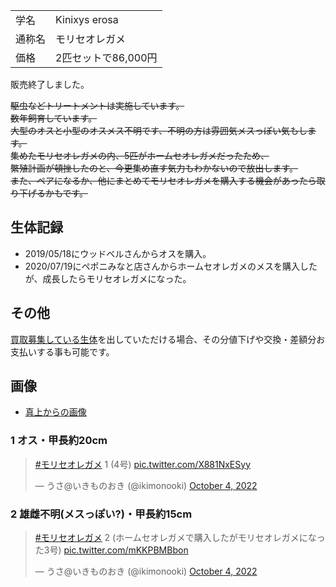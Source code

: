 |||
|:-|:-|
| 学名 | Kinixys erosa |
| 通称名 | モリセオレガメ |
| 価格 | 2匹セットで86,000円 |

販売終了しました。

~~駆虫などトリートメントは実施しています。~~  
~~数年飼育しています。~~  
~~大型のオスと小型のオスメス不明です、不明の方は雰囲気メスっぽい気もします。~~  
~~集めたモリセオレガメの内、5匹がホームセオレガメだったため、~~  
~~繁殖計画が頓挫したのと、今更集め直す気力もわかないので放出します。~~  
~~また、ペアになるか、他にまとめてモリセオレガメを購入する機会があったら取り下げるかもです。~~

## 生体記録

* 2019/05/18にウッドベルさんからオスを購入。
* 2020/07/19にペポニみなと店さんからホームセオレガメのメスを購入したが、成長したらモリセオレガメになった。

## その他

[買取募集している生体](../purchase-price-list.md)を出していただける場合、その分値下げや交換・差額分お支払いする事も可能です。

## 画像

* [真上からの画像]({{site.baseurl}}/assets/img/shopping/creatures/kinixys-erosa/0/overhead_12.jpeg)

### 1 オス・甲長約20cm

<blockquote class="twitter-tweet"><p lang="ja" dir="ltr"><a href="https://twitter.com/hashtag/%E3%83%A2%E3%83%AA%E3%82%BB%E3%82%AA%E3%83%AC%E3%82%AC%E3%83%A1?src=hash&amp;ref_src=twsrc%5Etfw">#モリセオレガメ</a> 1 (4号) <a href="https://t.co/X881NxESyy">pic.twitter.com/X881NxESyy</a></p>&mdash; うさ@いきものおき (@ikimonooki) <a href="https://twitter.com/ikimonooki/status/1577422738230505472?ref_src=twsrc%5Etfw">October 4, 2022</a></blockquote> <script async src="https://platform.twitter.com/widgets.js" charset="utf-8"></script>

### 2 雄雌不明(メスっぽい?)・甲長約15cm

<blockquote class="twitter-tweet"><p lang="ja" dir="ltr"><a href="https://twitter.com/hashtag/%E3%83%A2%E3%83%AA%E3%82%BB%E3%82%AA%E3%83%AC%E3%82%AC%E3%83%A1?src=hash&amp;ref_src=twsrc%5Etfw">#モリセオレガメ</a> 2 (ホームセオレガメで購入したがモリセオレガメになった3号) <a href="https://t.co/mKKPBMBbon">pic.twitter.com/mKKPBMBbon</a></p>&mdash; うさ@いきものおき (@ikimonooki) <a href="https://twitter.com/ikimonooki/status/1577424430858665984?ref_src=twsrc%5Etfw">October 4, 2022</a></blockquote> <script async src="https://platform.twitter.com/widgets.js" charset="utf-8"></script>
